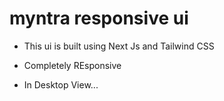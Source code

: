 # myntra responsive ui

* This ui is built using Next Js and Tailwind CSS
* Completely REsponsive

* In Desktop View...

